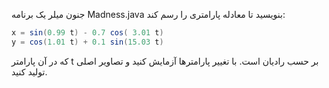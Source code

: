 جنون میلر
یک برنامه Madness.java بنویسید تا معادله پارامتری را رسم کند:
```java
x = sin(0.99 t) - 0.7 cos( 3.01 t)
y = cos(1.01 t) + 0.1 sin(15.03 t)
```

که در آن پارامتر t بر حسب رادیان است. با تغییر پارامترها آزمایش کنید و تصاویر اصلی تولید کنید.

